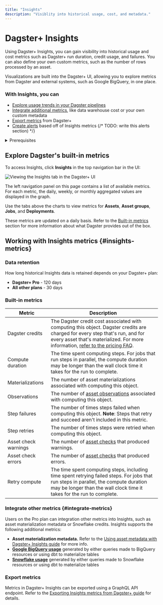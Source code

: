 ```yaml
---
title: "Insights"
description: "Visiblity into historical usage, cost, and metadata."
---
```


# Dagster+ Insights

Using Dagster+ Insights, you can gain visibility into historical usage and cost metrics such as Dagster+ run duration, credit usage, and failures. You can also define your own custom metrics, such as the number of rows processed by an asset.

Visualizations are built into the Dagster+ UI, allowing you to explore metrics from Dagster and external systems, such as Google BigQuery, in one place.

### With Insights, you can

- [Explore usage trends in your Dagster pipelines](#explore-dagsters-built-in-metrics)
- [Integrate additional metrics](#integrate-other-metrics), like data warehouse cost or your own custom metadata
- [Export metrics](#export-metrics) from Dagster+
- [Create alerts](/dagster-plus/deployment/alerts#alerting-when-an-insights-metric-crosses-a-threshold) based off of Insights metrics {/* TODO: write this alerts section) */}

<details>
  <summary>Prerequisites</summary>

To use Insights, you'll need a Dagster+ account.
</details>

## Explore Dagster's built-in metrics

To access Insights, click **Insights** in the top navigation bar in the UI:

![Viewing the Insights tab in the Dagster+ UI](/img/placeholder.svg)

The left navigation panel on this page contains a list of available metrics. For each metric, the daily, weekly, or monthly aggregated values are displayed in the graph.

Use the tabs above the charts to view metrics for **Assets**, **Asset groups**, **Jobs**, and **Deployments**.

These metrics are updated on a daily basis. Refer to the [Built-in metrics](#built-in-metrics) section for more information about what Dagster provides out of the box.


## Working with Insights metrics \{#insights-metrics}

### Data retention

How long historical Insights data is retained depends on your Dagster+ plan:

- **Dagster+ Pro** - 120 days
- **All other plans** - 30 days

### Built-in metrics

| Metric                | Description                                                                                                                                                                             |
|-----------------------|-----------------------------------------------------------------------------------------------------------------------------------------------------------------------------------------|
| Dagster credits       | The Dagster credit cost associated with computing this object. Dagster credits are charged for every step that's run, and for every asset that's materialized. For more information, [refer to the pricing FAQ](https://dagster.io/pricing#faq). |
| Compute duration      | The time spent computing steps. For jobs that run steps in parallel, the compute duration may be longer than the wall clock time it takes for the run to complete.                      |
| Materializations      | The number of asset materializations associated with computing this object.                                                                                                            |
| Observations          | The number of [asset observations](/todo) associated with computing this object.                                                                         |
| Step failures         | The number of times steps failed when computing this object. **Note**: Steps that retry and succeed aren't included in this metric.                                                   |
| Step retries          | The number of times steps were retried when computing this object.                                                                                                                     |
| Asset check warnings  | The number of [asset checks](/todo) that produced warnings.                                                                                                    |
| Asset check errors    | The number of [asset checks](/todo) that produced errors.                                                                                                      |
| Retry compute         | The time spent computing steps, including time spent retrying failed steps. For jobs that run steps in parallel, the compute duration may be longer than the wall clock time it takes for the run to complete. |


### Integrate other metrics \{#integrate-metrics}

Users on the Pro plan can integration other metrics into Insights, such as asset materialization metadata or Snowflake credits. Insights supports the following additional metrics:

- **Asset materialization metadata.** Refer to the [Using asset metadata with Dagster+ Insights guide](/dagster-plus/insights/asset-metadata) for more info.
- [**Google BigQuery usage**](/dagster-plus/insights/google-bigquery) generated by either queries made to BigQuery resources or using dbt to materialize tables
- [**Snowflake usage**](/dagster-plus/insights/snowflake) generated by either queries made to Snowflake resources or using dbt to materialize tables

### Export metrics

Metrics in Dagster+ Insights can be exported using a GraphQL API endpoint. Refer to the [Exporting Insights metrics from Dagster+ guide](/dagster-plus/insights/export-metrics) for details.
